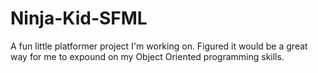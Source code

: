 # Ninja-Kid-SFML

A fun little platformer project I'm working on. Figured it would be a great way for me 
to expound on my Object Oriented programming skills.

